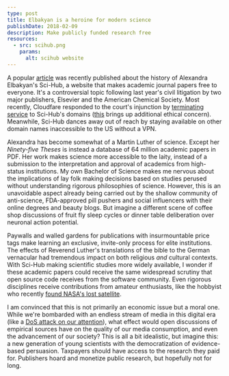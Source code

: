 ```yaml
---
type: post
title: Elbakyan is a heroine for modern science
publishDate: 2018-02-09
description: Make publicly funded research free
resources:
  - src: scihub.png
    params:
      alt: scihub website
---
```


A popular
[article](https://www.theverge.com/2018/2/8/16985666/alexandra-elbakyan-sci-hub-open-access-science-papers-lawsuit)
was recently published about the history of Alexandra Elbakyan's Sci-Hub, a
website that makes academic journal papers free to everyone. It's a
controversial topic following last year's civil litigation by two major
publishers, Elsevier and the American Chemical Society. Most recently, Cloudfare
responded to the court's injunction by
[terminating service](https://twitter.com/Sci_Hub/status/959702088543539200) to
Sci-Hub's domains
([this](https://torrentfreak.com/cloudflare-terminates-service-to-sci-hub-domain-names-180205/)
brings up additional ethical concern). Meanwhile, Sci-Hub dances away out of
reach by staying available on other domain names inaccessible to the US without
a VPN.

Alexandra has become somewhat of a Martin Luther of science. Except her
_Ninety-five Theses_ is instead a database of 64 million academic papers in PDF.
Her work makes science more accessible to the laity, instead of a submission to
the interpretation and approval of academics from high-status institutions. My
own Bachelor of Science makes me nervous about the implications of lay folk
making decisions based on studies perused without understanding rigorous
philosophies of science. However, this is an unavoidable aspect already being
carried out by the shallow community of anti-science, FDA-approved pill pushers
and social influencers with their online degrees and beauty blogs. But imagine a
different scene of coffee shop discussions of fruit fly sleep cycles or dinner
table deliberation over neuronal action potential.

Paywalls and walled gardens for publications with insurmountable price tags make
learning an exclusive, invite-only process for elite institutions. The effects
of Reverend Luther's translations of the bible to the German vernacular had
tremendous impact on both religious _and_ cultural contexts. With Sci-Hub making
scientific studies more widely available, I wonder if these academic papers
could receive the same widespread scrutiny that open source code receives from
the software community. Even rigorous disciplines receive contributions from
amateur enthusiasts, like the hobbyist who recently
[found NASA's lost satellite](https://skyriddles.wordpress.com/2018/01/21/nasas-long-dead-image-satellite-is-alive/).

I am convinced that this is not primarily an economic issue but a moral one.
While we're bombarded with an endless stream of media in this digital era (like
a
[DoS attack on our attention](http://nautil.us/issue/52/the-hive/modern-media-is-a-dos-attack-on-your-free-will)),
what effect would open discussions of empirical sources have on the quality of
our media consumption, and even the advancement of our society? This is all a
bit idealistic, but imagine this: a new generation of young scientists with the
democratization of evidence-based persuasion. Taxpayers should have access to
the research they paid for. Publishers hoard and monetize public research, but
hopefully not for long.
